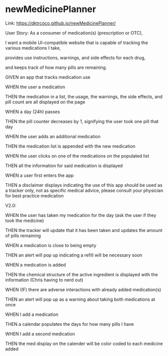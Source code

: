 # newMedicinePlanner

Link: https://dktrcoco.github.io/newMedicinePlanner/

User Story: As a consumer of medication(s) (prescription or OTC),
 
I want a mobile UI-compatible website that is capable of tracking the various medications I take, 

provides use instructions, warnings, and side effects for each drug, 

and keeps track of how many pills are remaining.

GIVEN an app that tracks medication use

WHEN the user a medication

THEN the medication in a list, the usage, the warnings, the side effects, and pill count are all displayed on the page

WHEN a day (24h) passes

THEN the pill counter decreases by 1, signifying the user took one pill that day

WHEN the user adds an additional medication

THEN the medication list is appended with the new medication

WHEN the user clicks on one of the medications on the populated list

THEN all the information for said medication is displayed 

WHEN a user first enters the app

THEN a disclaimer displays indicating the use of this app should be used as a tracker only, not as specific medical advice, please consult your physician for best practice medication

V2.0:

WHEN the user has taken my medication for the day (ask the user if they took the medicine)

THEN the tracker will update that it has been taken and updates the amount of pills remaining

WHEN a medication is close to being empty

THEN an alert will pop up indicating a refill will be necessary soon

WHEN a medication is added

THEN the chemical structure of the active ingredient is displayed with the information (Chris having to nerd out)

WHEN (IF) there are adverse interactions with already added medication(s)

THEN an alert will pop up as a warning about taking both medications at once

WHEN I add a medication

THEN a calendar populates the days for how many pills I have

WHEN I add a second medication

THEN the med display on the calender will be color coded to each medicine added
